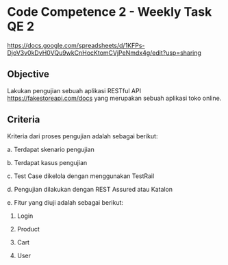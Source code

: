 # Code Competence 2 - Weekly Task QE 2

https://docs.google.com/spreadsheets/d/1KFPs-DjoV3v0kDvH0VQu9wkCnHocKtomCVjPeNmdx4g/edit?usp=sharing 

## Objective

Lakukan pengujian sebuah aplikasi RESTful API https://fakestoreapi.com/docs yang merupakan sebuah aplikasi toko online.

## Criteria

Kriteria dari proses pengujian adalah sebagai berikut:

a. Terdapat skenario pengujian

b. Terdapat kasus pengujian

c. Test Case dikelola dengan menggunakan TestRail

d. Pengujian dilakukan dengan REST Assured atau Katalon

e. Fitur yang diuji adalah sebagai berikut: 

   1. Login
   
   2. Product
   
   3. Cart
   
   4. User